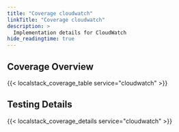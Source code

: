```yaml
---
title: "Coverage cloudwatch"
linkTitle: "Coverage cloudwatch"
description: >
  Implementation details for CloudWatch
hide_readingtime: true
---
```


## Coverage Overview
{{< localstack_coverage_table service="cloudwatch" >}}

## Testing Details
{{< localstack_coverage_details service="cloudwatch" >}}
